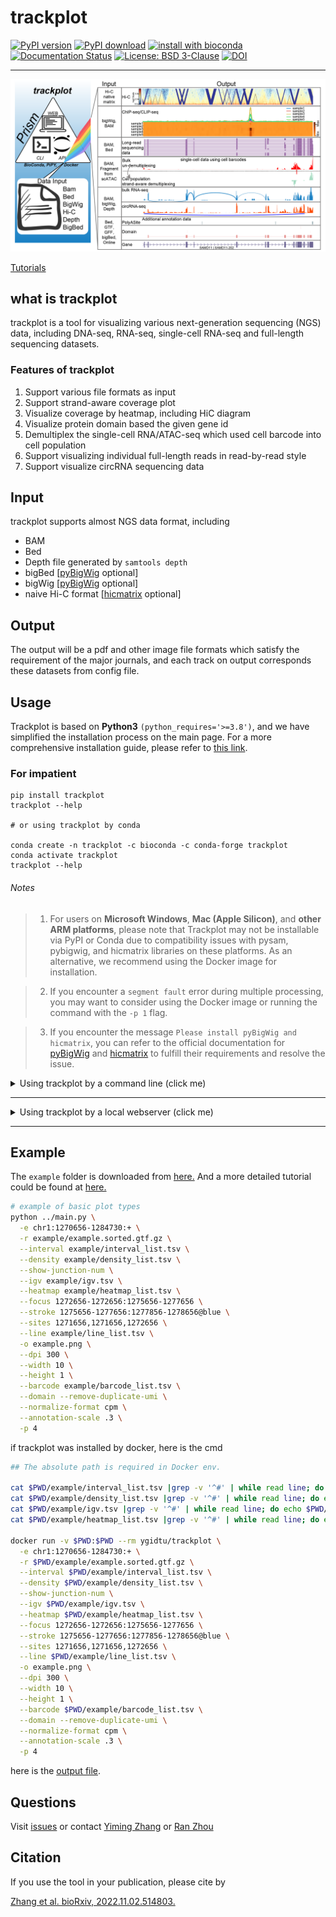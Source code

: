 # trackplot

[![PyPI version](https://badge.fury.io/py/trackplot.svg)](https://pypi.org/project/trackplot/)
[![PyPI download](https://img.shields.io/pypi/dm/trackplot.svg)](https://pypi.org/project/trackplot/)
[![install with bioconda](https://img.shields.io/badge/install%20with-bioconda-brightgreen.svg?style=flat)](http://bioconda.github.io/recipes/trackplot/README.html)
[![Documentation Status](https://readthedocs.org/projects/trackplot/badge/?version=latest)](https://trackplot.readthedocs.io/en/latest/)
[![License: BSD 3-Clause](https://img.shields.io/badge/License-BSD%20v3-clause.svg)](https://www.gnu.org/licenses/agpl-3.0)
[![DOI](https://img.shields.io/badge/DOI-10.1101%2F2022.11.02.514803%20-blue)](https://www.biorxiv.org/content/10.1101/2022.11.02.514803v1)

---

![](example/diagram.png)

[Tutorials](https://trackplot.readthedocs.io/en/latest/)

## what is trackplot

trackplot is a tool for visualizing various next-generation sequencing (NGS) data, including DNA-seq, RNA-seq, single-cell RNA-seq and full-length sequencing datasets. 

### Features of trackplot

1. Support various file formats as input
2. Support strand-aware coverage plot
3. Visualize coverage by heatmap, including HiC diagram 
4. Visualize protein domain based the given gene id
5. Demultiplex the single-cell RNA/ATAC-seq which used cell barcode into cell population 
6. Support visualizing individual full-length reads in read-by-read style
7. Support visualize circRNA sequencing data

## Input

trackplot supports almost NGS data format, including

- BAM
- Bed
- Depth file generated by `samtools depth`
- bigBed [[pyBigWig](https://github.com/deeptools/pyBigWig) optional]
- bigWig [[pyBigWig](https://github.com/deeptools/pyBigWig) optional]
- naive Hi-C format [[hicmatrix](https://github.com/deeptools/HiCMatrix) optional]


## Output

The output will be a pdf and other image file formats which satisfy the requirement of the major journals, 
and each track on output corresponds these datasets from config file.

## Usage

Trackplot is based on **Python3** `(python_requires='>=3.8')`, 
and we have simplified the installation process on the main page. 
For a more comprehensive installation guide, please refer to [this link](./docs/installation.md).

### For impatient

```shell
pip install trackplot
trackplot --help

# or using trackplot by conda

conda create -n trackplot -c bioconda -c conda-forge trackplot
conda activate trackplot
trackplot --help

```

###### Notes
>1. For users on **Microsoft Windows**, **Mac (Apple Silicon)**, 
    and **other ARM platforms**, 
    please note that Trackplot may not be installable via PyPI or Conda due to compatibility issues with pysam, 
    pybigwig, and hicmatrix libraries on these platforms. 
    As an alternative, we recommend using the Docker image for installation.

>2. If you encounter a `segment fault` error during multiple processing, 
    you may want to consider using the Docker image or running the command with the `-p 1` flag. 

>3. If you encounter the message `Please install pyBigWig and hicmatrix`, 
    you can refer to the official documentation for [pyBigWig](https://github.com/deeptools/pyBigWig) and 
    [hicmatrix](https://github.com/deeptools/HiCMatrix) to fulfill their requirements and resolve the issue.

<details><summary>Using trackplot by a command line (click me) </summary>
<p>


1. install from PyPi 

Before running this command line, please check python (>=3.8) was installed.

```bash
pip install trackplot
# __Note:__ We noticed some pypi mirrors are not syncing some packages we depend on, 
# therefore please try another pypi mirror once you encounter 
# `No local packages or working download links found for xxx`
```

---

2. [AppImage](https://github.com/ygidtu/trackplot/releases) (Linux/WSL x86_64 platform only)

For a binary version of the tool and more comprehensive information, please visit [this link](./docs/installation.md).

```bash
# example with version v0.3.2, please using your interested version according to your needs
export VERSION=0.3.2
chmod +x trackplot-${VERSION}-x86_64.AppImage
./trackplot-${VERSION}-x86_64.AppImage --help
```

---

3. using docker image

```bash
docker pull ygidtu/trackplot
docker run --rm ygidtu/trackplot --help
```

---


4. install from bioconda

```bash
# install trackplot into the default conda env 
conda install -c bioconda -c conda-forge trackplot

# or install trackplot into an isolated environments
conda create -n trackplot -c bioconda -c conda-forge trackplot

# activate the trackplot environment and execute the command line tool
conda activate trackplot
trackplot --help
```


</p>
</details>


---
<details><summary>Using trackplot by a local webserver (click me) </summary>
<p>


1. [AppImage](https://github.com/ygidtu/trackplot/releases) (Linux/WSL x86_64 only)

```bash
# example with version v0.3.3, please using your interested version according to your needs
export VERSION=0.3.3
gunzip trackplot-${VERSION}-x86_64.AppImage
chmod +x trackplot-${VERSION}-x86_64.AppImage
./trackplot-${VERSION}-x86_64.AppImage --help

# startup webserver
./trackplot-${VERSION}-x86_64.AppImage --start-server --host 0.0.0.0 --port 5000 --plots ./plots
```
    
**Note:** the `--plots` were required while using appimages

---

2. Running using command line

```bash
trackplot --start-server --host 0.0.0.0 --port 5000 --plots ./plots
```

3. Running using docker image

```bash
docker pull ygidtu/trackplot

# Deploy the server
docker run --name trackplot \
  --rm -v $PWD/example:/data -v $PWD/plots/:/plots -p 5000:5000 ygidtu/trackplot \
  --start-server \
  --host 0.0.0.0 \
  --data /data \
  --plots /plots
```

`-p`: public and private port for the server, default:5000(public):5000(private)
- `-v`, `--volume`: mount the working directory to docker container, for example, the `$PWD/data` could replace by the path to your directory contains all necessary data
- `--user`: prevent docker read and write file using root privileges

</p>
</details>

---

## Example

The `example` folder is downloaded from [here.](https://github.com/ygidtu/trackplot/archive/refs/heads/main.zip) 
And a more detailed tutorial could be found at [here.](https://trackplot.readthedocs.io/en/latest/)  

```bash
# example of basic plot types
python ../main.py \
  -e chr1:1270656-1284730:+ \
  -r example/example.sorted.gtf.gz \
  --interval example/interval_list.tsv \
  --density example/density_list.tsv \
  --show-junction-num \
  --igv example/igv.tsv \
  --heatmap example/heatmap_list.tsv \
  --focus 1272656-1272656:1275656-1277656 \
  --stroke 1275656-1277656:1277856-1278656@blue \
  --sites 1271656,1271656,1272656 \
  --line example/line_list.tsv \
  -o example.png \
  --dpi 300 \
  --width 10 \
  --height 1 \
  --barcode example/barcode_list.tsv \
  --domain --remove-duplicate-umi \
  --normalize-format cpm \
  --annotation-scale .3 \
  -p 4
```

if trackplot was installed by docker, here is the cmd

```bash
## The absolute path is required in Docker env.
 
cat $PWD/example/interval_list.tsv |grep -v '^#' | while read line; do echo $PWD/${line}; done > $PWD/example/interval_list.abspath.tsv
cat $PWD/example/density_list.tsv |grep -v '^#' | while read line; do echo $PWD/${line}; done > $PWD/example/density_list.abspath.tsv
cat $PWD/example/igv.tsv |grep -v '^#' | while read line; do echo $PWD/${line}; done > $PWD/example/igv.abspath.tsv
cat $PWD/example/heatmap_list.tsv |grep -v '^#' | while read line; do echo $PWD/${line}; done > $PWD/example/heatmap_list.abspath.tsv

docker run -v $PWD:$PWD --rm ygidtu/trackplot \
  -e chr1:1270656-1284730:+ \
  -r $PWD/example/example.sorted.gtf.gz \
  --interval $PWD/example/interval_list.tsv \
  --density $PWD/example/density_list.tsv \
  --show-junction-num \
  --igv $PWD/example/igv.tsv \
  --heatmap $PWD/example/heatmap_list.tsv \
  --focus 1272656-1272656:1275656-1277656 \
  --stroke 1275656-1277656:1277856-1278656@blue \
  --sites 1271656,1271656,1272656 \
  --line $PWD/example/line_list.tsv \
  -o example.png \
  --dpi 300 \
  --width 10 \
  --height 1 \
  --barcode $PWD/example/barcode_list.tsv \
  --domain --remove-duplicate-umi \
  --normalize-format cpm \
  --annotation-scale .3 \
  -p 4

```

here is the [output file](https://raw.githubusercontent.com/ygidtu/trackplot/main/example/example.png).


## Questions

Visit [issues](https://github.com/ygidtu/trackplot/issues) or 
contact [Yiming Zhang](https://github.com/ygidtu) or 
[Ran Zhou](https://github.com/zhou-ran)

## Citation

If you use the tool in your publication, please cite by

[Zhang et al. bioRxiv, 2022.11.02.514803.](https://www.biorxiv.org/content/10.1101/2022.11.02.514803v1)

